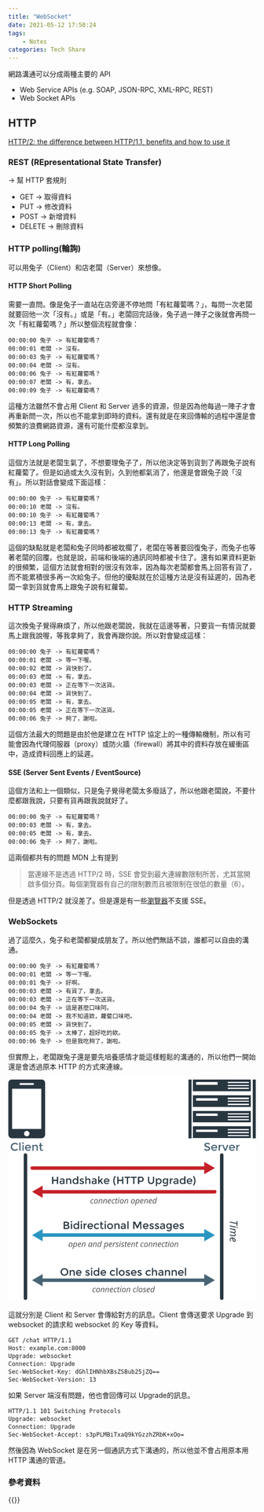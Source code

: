 ```yaml
---
title: "WebSocket"
date: 2021-05-12 17:50:24
tags:
    - Notes
categories: Tech Share
---
```


網路溝通可以分成兩種主要的 API

- Web Service APIs (e.g. SOAP, JSON-RPC, XML-RPC, REST)
- Web Socket APIs

<!--more-->

## HTTP

[HTTP/2: the difference between HTTP/1.1, benefits and how to use it](https://factoryhr.medium.com/http-2-the-difference-between-http-1-1-benefits-and-how-to-use-it-38094fa0e95b)

### REST (REpresentational State Transfer)

→ 幫 HTTP 套規則

- GET → 取得資料
- PUT → 修改資料
- POST → 新增資料
- DELETE → 刪除資料

### HTTP polling(輪詢)

可以用兔子（Client）和店老闆（Server）來想像。

#### HTTP Short Polling

需要一直問。像是兔子一直站在店旁邊不停地問「有紅蘿蔔嗎？」，每問一次老闆就要回他一次「沒有。」或是「有。」老闆回完話後，兔子過一陣子之後就會再問一次「有紅蘿蔔嗎？」所以整個流程就會像：

```
00:00:00 兔子 -> 有紅蘿蔔嗎？
00:00:01 老闆 -> 沒有。
00:00:03 兔子 -> 有紅蘿蔔嗎？
00:00:04 老闆 -> 沒有。
00:00:06 兔子 -> 有紅蘿蔔嗎？
00:00:07 老闆 -> 有，拿去。
00:00:09 兔子 -> 有紅蘿蔔嗎？
```

這種方法雖然不會占用 Client 和 Server 過多的資源，但是因為他每過一陣子才會再重新問一次，所以也不能拿到即時的資料。還有就是在來回傳輸的過程中還是會頻繁的浪費網路資源，還有可能什麼都沒拿到。

#### HTTP Long Polling

這個方法就是老闆生氣了，不想要理兔子了，所以他決定等到貨到了再跟兔子說有紅蘿蔔了。但是如過或太久沒有到，久到他都氣消了，他還是會跟兔子說「沒有」。所以對話會變成下面這樣：

```
00:00:00 兔子 -> 有紅蘿蔔嗎？
00:00:10 老闆 -> 沒有。
00:00:10 兔子 -> 有紅蘿蔔嗎？
00:00:13 老闆 -> 有，拿去。
00:00:13 兔子 -> 有紅蘿蔔嗎？
```

這個的缺點就是老闆和兔子同時都被耽擱了，老闆在等著要回復兔子，而兔子也等著老闆的回覆。也就是說，前端和後端的通訊同時都被卡住了。還有如果資料更新的很頻繁，這個方法就會相對的很沒有效率，因為每次老闆都會馬上回答有貨了，而不能累積很多再一次給兔子。但他的優點就在於這種方法是沒有延遲的，因為老闆一拿到貨就會馬上跟兔子說有紅蘿蔔。

### HTTP Streaming

這次換兔子覺得麻煩了，所以他跟老闆說，我就在這邊等著，只要貨一有情況就要馬上跟我說喔，等我拿夠了，我會再跟你說。所以對會變成這樣：

```
00:00:00 兔子 -> 有紅蘿蔔嗎？
00:00:01 老闆 -> 等一下喔。
00:00:02 老闆 -> 貨快到了。
00:00:03 老闆 -> 有，拿去。
00:00:03 老闆 -> 正在等下一次送貨。
00:00:04 老闆 -> 貨快到了。
00:00:05 老闆 -> 有，拿去。
00:00:05 老闆 -> 正在等下一次送貨。
00:00:06 兔子 -> 夠了，謝啦。
```

這個方法最大的問題是由於他是建立在 HTTP 協定上的一種傳輸機制，所以有可能會因為代理伺服器（proxy）或防火牆（firewall）將其中的資料存放在緩衝區中，造成資料回應上的延遲。

#### SSE (Server Sent Events / EventSource)

這個方法和上一個類似，只是兔子覺得老闆太多廢話了，所以他跟老闆說，不要什麼都跟我說，只要有貨再跟我說就好了。

```
00:00:00 兔子 -> 有紅蘿蔔嗎？
00:00:03 老闆 -> 有，拿去。
00:00:05 老闆 -> 有，拿去。
00:00:06 兔子 -> 夠了，謝啦。
```

這兩個都共有的問題 MDN 上有提到

> 當連線不是透過 HTTP/2 時，SSE 會受到最大連線數限制所苦，尤其當開啟多個分頁。每個瀏覽器有自己的限制數而且被限制在很低的數量（6）。
> 

但是透過 HTTP/2 就沒差了。但是還是有一些[瀏覽器](https://caniuse.com/eventsource)不支援 SSE。

### WebSockets

過了這麼久，兔子和老闆都變成朋友了。所以他們無話不談，誰都可以自由的溝通。

```
00:00:00 兔子 -> 有紅蘿蔔嗎？
00:00:01 老闆 -> 等一下喔。
00:00:01 兔子 -> 好啊。
00:00:03 老闆 -> 有貨了，拿去。
00:00:03 老闆 -> 正在等下一次送貨。
00:00:04 兔子 -> 這是甚麼口味阿。
00:00:04 老闆 -> 我不知道欸，蘿蔔口味吧。
00:00:05 老闆 -> 貨快到了。
00:00:05 兔子 -> 太棒了，超好吃的欸。
00:00:06 兔子 -> 但是我吃夠了，謝啦。
```

但實際上，老闆跟兔子還是要先培養感情才能這樣輕鬆的溝通的，所以他們一開始還是會透過原本 HTTP 的方式來連線。

![](img/Untitled.png)

這就分別是 Client 和 Server 會傳給對方的訊息。Client 會傳送要求 Upgrade 到 websocket 的請求和 websocket 的 Key 等資料。

```
GET /chat HTTP/1.1
Host: example.com:8000
Upgrade: websocket
Connection: Upgrade
Sec-WebSocket-Key: dGhlIHNhbXBsZSBub25jZQ==
Sec-WebSocket-Version: 13
```

如果 Server 端沒有問題，他也會回傳可以 Upgrade的訊息。

```
HTTP/1.1 101 Switching Protocols
Upgrade: websocket
Connection: Upgrade
Sec-WebSocket-Accept: s3pPLMBiTxaQ9kYGzzhZRbK+xOo=
```

然後因為 WebSocket 是在另一個通訊方式下溝通的，所以他並不會占用原本用 HTTP 溝通的管道。

### 參考資料
{{<youtubeLite id="1BfCnjr_Vjg">}}